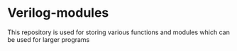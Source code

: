 # Verilog-modules
This repository is used for storing various functions and modules which can be used for larger programs
